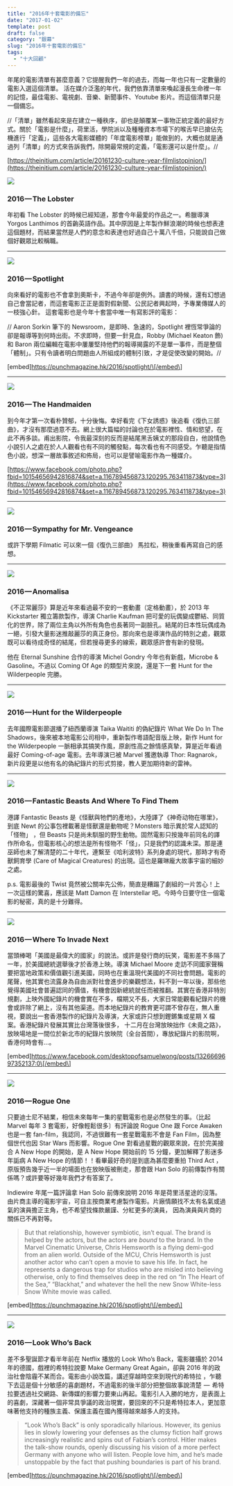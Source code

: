 ```yaml
---
title: "2016年十套電影的備忘"
date: "2017-01-02"
template: post
draft: false
category: "銀幕"
slug: "2016年十套電影的備忘"
tags:
  - "十大回顧"
---
```


年尾的電影清單有甚麼意義？它提醒我們一年的過去，而每一年也只有一定數量的電影入選這個清單。 活在媒介泛濫的年代，我們依靠清單來喚起漫長生命裡一年的記憶，最佳電影、電視劇、音樂、新聞事件、Youtube 影片。而這個清單只是一個備忘。

//「清單」雖然看起來是在建立一種秩序，卻也是顛覆某一事物正統定義的最好方式。關於「電影是什麼」，荷里活，學院派以及種種資本市場下的喉舌早已搶佔先機進行「定義」，這些各大電影媒體的「年度電影榜單」能做到的，大概也就是通過列「清單」的方式來告訴我們，除開最常規的定義，「電影還可以是什麼」。//

[https://theinitium.com/article/20161230-culture-year-filmlistopinion/](https://theinitium.com/article/20161230-culture-year-filmlistopinion/)

![](/media/8ecdd-1onv7djqqvqbzlkt7knw1sg.jpeg)

### 2016 — The Lobster

年初看 The Lobster 的時候已經知道，那會今年最愛的作品之一。希臘導演 Yorgos Lanthimos 的首齣英語作品。其中原因是上年製作鮮浪潮的時候也想表達這個題材，而結果當然是人們的意念和表達也好過自己十萬八千倍，只能說自己做個好觀眾比較稱職。

---

![](/media/51191-1om06eszdo-b_lpi_kqo_2w.jpeg)

### 2016 — Spotlight

向來看好的電影也不會拿到奧斯卡，不過今年卻是例外。讀書的時候，還有幻想過自己會當記者，而這套電影正正是面對假新聞、公民記者興起時，予專業傳媒人的一枝強心針。 這套電影也是今年十套當中唯一有寫影評的電影：

// Aaron Sorkin 筆下的 Newsroom，是即時、急速的，Spotlight 裡恆常爭論的卻是報導等到何時出街。不求即時，但要一針見血，Robby (Michael Keaton 飾) 和 Baron 兩位編輯在電影中屢屢堅持他們的報導揭露的不是單一事件，而是整個「體制」。只有令讀者明白問題由人所組成的體制引致，才是促使改變的開始。//

\[embed\]https://punchmagazine.hk/2016/spotlight/\[/embed\]

---

![](/media/c5c09-18l149s-a09sswied7tuwda.jpeg)

### 2016 — The Handmaiden

到今年才第一次看朴贊郁，十分後悔。幸好看完《下女誘惑》後追看《復仇三部曲》，才沒有那麼過意不去。網上很大篇幅的討論也在於電影裡性、情和慾望，在此不再多談。甫出影院，令我最深刻的反而是結尾黑舌姨丈的那段自白，他說情色小說引人之處在於人人觀看也有不同的觸發點，每次看也有不同感受。乍聽是指情色小說，想深一層故事敘述和佈局，也可以是譬喻電影作為一種媒介。

[https://www.facebook.com/photo.php?fbid=10154656942816874&set=a.116789456873.120295.763411873&type=3](https://www.facebook.com/photo.php?fbid=10154656942816874&set=a.116789456873.120295.763411873&type=3)

---

![](/media/0c3f0-1nnrdqfwccxyr-iu_yhsxug.jpeg)

### 2016 — Sympathy for Mr. Vengeance

或許下學期 Filmatic 可以來一個《復仇三部曲》 馬拉松，稍後重看再寫自己的感想。

---

![](/media/a16e8-1a9xkdfarwrv62gzzj3njmw.jpeg)

### 2016 — Anomalisa

《不正常麗莎》算是近年來看過最不安的一套動畫（定格動畫），於 2013 年 Kickstarter 獨立籌款製作，導演 Charlie Kaufman 把可愛的玩偶變成鬱結、同質化的世界，除了兩位主角以外所有角色也長著同一副臉孔。結尾的日本性玩偶成為一絕，引發大量影迷推敲麗莎的真正身份。那向來也是導演作品的特別之處，觀眾既可以看待成奇怪的結尾，但若搜尋更多的線索，觀眾感許會有新的發現。

他在 Eternal Sunshine 合作的導演 Michel Gondry 今年也有新戲，Microbe & Gasoline。不過以 Coming Of Age 的類型片來說，還是下一套 Hunt for the Wilderpeople 完勝。

---

![](/media/f6bf2-1frnbtg02gsi90cun08h56w.jpeg)

### **2016 — Hunt for the Wilderpeople**

去年國際電影節選播了紐西蘭導演 Taika Waititi 的偽紀錄片 What We Do In The Shadows，後來被本地電影公司相中，重新製作粵語配音版上映，新作 Hunt for the Wilderpeople 一脈相承其搞笑作風，原創性高之餘情感真摯，算是近年看過最好 Coming-of-age 電影。去年導演已被 Marvel 獲邀執導 Thor: Ragnarok，新片段更是以他有名的偽紀錄片的形式剪接，教人更加期待新的雷神。

---

![](/media/02bb3-1y81eqlkv5jby0yoe8fjujw.jpeg)

### 2016 — Fantastic Beasts And Where To Find Them

港譯 Fantastic Beasts 是《怪獸與牠們的產地》，大陸譯了《神奇动物在哪里》，到底 Newt 的公事包裡載著是怪獸還是動物呢？Monsters 暗示異於常人認知的「怪物」 ，但 Beasts 只是尚未馴服的野生動物。固然電影只按幾年前同名的譯作所命名，但電影核心的想法是所有怪物不「怪」，只是我們的認識未深。那是連巫師也未了解清楚的二十年代，連繫至《哈利波特》系列身處的現代，那時才有奇獸飼育學 (Care of Magical Creatures) 的出現。這也是羅琳龐大故事宇宙的細妙之處。

p.s. 電影最後的 Twist 竟然被公關率先公佈，簡直是糟蹋了劇組的一片苦心！上一次這樣的驚喜，應該是 Matt Damon 在 Interstellar 吧。今時今日要守住一個電影的秘密，真的是十分難得。

---

![](/media/0a5b6-1f7opavnf9ze2plbr5n-wpa.jpeg)

### **2016 — Where To Invade Next**

當頭棒喝「美國是最偉大的國家」的說法。或許是發行商的玩笑，電影差不多隔了一年，於美國總統選舉後才於香港上映。導演 Michael Moore 走訪不同國家聲稱要把當地政策和價值觀引進美國，同時也在重溫現代美國的不同社會問題。電影的尾聲，他其實也流露身為自由派對社會進步的樂觀想法，料不到一年以後，那些他覺得美國社會普遍認同的價值，有機會因新總統就任而被推翻。其實在香港非特別規劃，上映外國紀錄片的機會實在不多，檔期又不長，大家日常能觀看紀錄片的機會或許除了網上，沒有其他渠道。而本地紀錄片的教育更可謂不曾存在，無人重視，要說出一套香港製作的紀錄片及導演，大家或許只想到鏗鏘集或星期 X 檔案。香港紀錄片發展其實比台灣落後很多， 十二月在台灣放映拙作《未竟之路》，放映場地是一間位於新北市的紀錄片放映院（全台首間），專放紀錄片的影院啊，香港何時會有…。

\[embed\]https://www.facebook.com/desktopofsamuelwong/posts/1326669697352137:0\[/embed\]

---

![](/media/0c020-1-tfiermjwryjvzgfdvt7mw.jpeg)

### 2016 — Rogue One

只要迪士尼不結業，相信未來每年一集的星戰電影也是必然發生的事。（比起 Marvel 每年 3 套電影，好像輕鬆很多〕有評論說 Rogue One 跟 Force Awaken 也是一套 fan-film，我認同，不過很難有一套星戰電影不會是 Fan Film，因為整個世代也因 Star Wars 而影響。Rogue One 對看過星戰的觀眾來說，在於完美接合 A New Hope 的開始，是 A New Hope 開始前的 15 分鐘，更加解釋了影迷多年詬病 A New Hope 的情節！！看畢最好奇的是到底為甚麼要重拍 Third Act ，原版預告幾乎近一半的場面也在放映版被刪走，那會跟 Han Solo 的前傳製作有關係嗎？或許要等好幾年我們才有答案了。

Indiewire 年尾一篇評論拿 Han Solo 前傳來說明 2016 年是荷里活星途的沒落。由片商主導的電影宇宙，可自主按商業考慮製作電影。片廠情願找不太有名氣或過氣的演員擔正主角，也不希望找條款嚴謹、分紅更多的演員， 因為演員與片商的關係已不再對等。

> But that relationship, however symbiotic, isn’t equal. The brand is helped by the actors, but the actors are _bound_ to the brand. In the Marvel Cinematic Universe, Chris Hemsworth is a flying demi-god from an alien world. Outside of the MCU, Chris Hemsworth is just another actor who can’t open a movie to save his life. In fact, he represents a dangerous trap for studios who are misled into believing otherwise, only to find themselves deep in the red on “In The Heart of the Sea,” “Blackhat,” and whatever the hell the new Snow White-less Snow White movie was called.

\[embed\]https://punchmagazine.hk/2016/spotlight/\[/embed\]

---

![](/media/bcfa9-1ehu94p3ranu_a3mdvv-lgg.jpeg)

### 2016 — Look Who’s Back

差不多聖誕節才看半年前在 Netflix 播放的 Look Who’s Back，電影雖攝於 2014 年的德國，戲裡的希特拉說要 Make Germany Great Again，卻與 2016 年的政治社會陰霾不某而合。電影由小說改篇，講述穿越時空來到現代的希特拉 ，乍聽下去這是個十分敏感的喜劇題材，不過電影的後半部分把整個故事說清楚  —  希特拉要透過社交網路、新傳媒的影響力要東山再起。電影引人入勝的地方，是表面上的喜劇，深藏著一個非常具爭議的政治現實，要回來的不只是希特拉本人，更加意味著他支持的種族主義、保護主義在國內獲得越來越多人的支持。

> “Look Who’s Back” is only sporadically hilarious. However, its genius lies in slowly lowering your defenses as the clumsy fiction half grows increasingly realistic and spins out of Fabian’s control. Hitler makes the talk-show rounds, openly discussing his vision of a more perfect Germany with anyone who will listen. People love him, and he’s made unstoppable by the fact that pushing boundaries is part of his brand.

\[embed\]https://punchmagazine.hk/2016/spotlight/\[/embed\]
